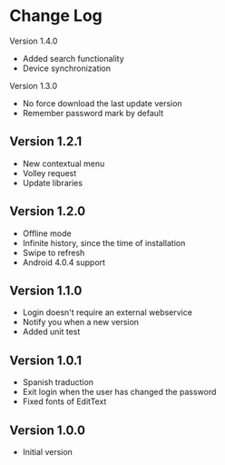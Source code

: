 Change Log
==========

Version 1.4.0
* Added search functionality
* Device synchronization

Version 1.3.0
* No force download the last update version
* Remember password mark by default

Version 1.2.1
-----------
* New contextual menu
* Volley request
* Update libraries

Version 1.2.0
-----------
* Offline mode
* Infinite history, since the time of installation
* Swipe to refresh
* Android 4.0.4 support

Version 1.1.0
-----------
* Login doesn't require an external webservice
* Notify you when a new version
* Added unit test

Version 1.0.1
-----------
* Spanish traduction
* Exit login when the user has changed the password
* Fixed fonts of EditText

Version 1.0.0
------------------
* Initial version
